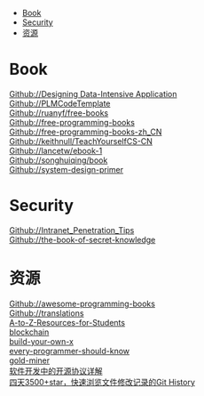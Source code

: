 <!-- TOC -->

- [Book](#book)
- [Security](#security)
- [资源](#资源)

<!-- /TOC -->

# Book

[Github://Designing Data-Intensive Application](https://github.com/Vonng/ddia)<br>
[Github://PLMCodeTemplate](https://github.com/xwjie/PLMCodeTemplate)<br>
[Github://ruanyf/free-books](https://github.com/ruanyf/free-books)<br>
[Github://free-programming-books](https://github.com/EbookFoundation/free-programming-books)<br>
[Github://free-programming-books-zh_CN](https://github.com/justjavac/free-programming-books-zh_CN)<br>
[Github://keithnull/TeachYourselfCS-CN](https://github.com/keithnull/TeachYourselfCS-CN)<br>
[Github://lancetw/ebook-1](https://github.com/lancetw/ebook-1)<br>
[Github://songhuiqing/book](https://github.com/songhuiqing/book)<br>
[Github://system-design-primer](https://github.com/donnemartin/system-design-primer)<br>

# Security

[Github://Intranet_Penetration_Tips](https://github.com/Ridter/Intranet_Penetration_Tips)<br>
[Github://the-book-of-secret-knowledge](https://github.com/trimstray/the-book-of-secret-knowledge)<br>

# 资源

[Github://awesome-programming-books](https://github.com/jobbole/awesome-programming-books)<br>
[Github://translations](https://github.com/oldratlee/translations)<br>
[A-to-Z-Resources-for-Students](https://github.com/bradtraversy/A-to-Z-Resources-for-Students)<br>
[blockchain](https://github.com/LiuBoyu/blockchain)<br>
[build-your-own-x](https://github.com/danistefanovic/build-your-own-x)<br>
[every-programmer-should-know](https://github.com/mtdvio/every-programmer-should-know)<br>
[gold-miner](https://github.com/xitu/gold-miner)<br>
[软件开发中的开源协议详解](https://mp.weixin.qq.com/s?__biz=MzI3ODcxMzQzMw==&mid=2247488573&idx=2&sn=fbec600e9c3c0740f8aa6a7078a42e2f&chksm=eb53910bdc24181da2d6331354e7f76ee67db6135ecf90b54d4ef645ba49f38f3cb451216344&mpshare=1&scene=24&srcid=0225PNVAIFLWXHywpetW47Us#rd)<br>
[四天3500+star，快速浏览文件修改记录的Git History](https://mp.weixin.qq.com/s/C7rAuP_1w1SXH_yVyBjQug)<br>